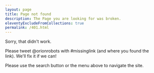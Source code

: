 ```yaml
---
layout: page
title: Page not found
description: The Page you are looking for was broken.
eleventyExcludeFromCollections: true
permalink: /401.html
---
```


Sorry, that didn't work.

Please tweet @orionrobots with #missinglink (and where you found the link). We'll fix it if we can!

Please use the search button or the menu above to navigate the site.
